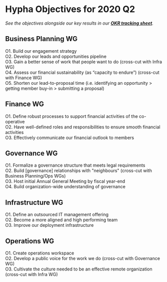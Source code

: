 # Hypha Objectives for 2020 Q2

_See the objectives alongside our key results in our [**OKR tracking sheet**](https://docs.google.com/spreadsheets/d/1hMFS3IhzZOFQA-yjt7lFcoVO0Ry6erFEH7D1NswvDtA/edit)._

##  Business Planning WG

O1. Build our engagement strategy  
O2. Develop our leads and opportunities pipeline  
O3. Gain a better sense of work that people want to do (cross-cut with Infra WG)  
O4. Assess our financial sustainability (as “capacity to endure”) (cross-cut with Finance WG)  
O5. Shorten our lead-to-proposal time (i.e. identifying an opportunity > getting member buy-in > submitting a proposal)  

##  Finance WG

O1. Define robust processes to support financial activities of the co-operative  
O2. Have well-defined roles and responsibilities to ensure smooth financial activities  
O3. Effectively communicate our financial outlook to members  

##  Governance WG 

O1. Formalize a governance structure that meets legal requirements  
O2. Build [governance] relationships with "neighbours" (cross-cut with Business Planning/Ops WGs)  
O3. Host initial Annual General Meeting by fiscal year-end  
O4. Build organization-wide understanding of governance  

##  Infrastructure WG

O1. Define an outsourced IT management offering  
O2. Become a more aligned and high performing team  
O3. Improve our deployment infrastructure  

##  Operations WG

O1. Create operations workspace  
O2. Develop a public voice for the work we do (cross-cut with Governance WG)  
O3. Cultivate the culture needed to be an effective remote organization (cross-cut with Infra WG)  

